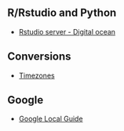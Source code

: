 ## R/Rstudio and Python
* [Rstudio server - Digital ocean](https://deanattali.com/2015/05/09/setup-rstudio-shiny-server-digital-ocean)
## Conversions
* [Timezones](http://www.timebie.com/timezone/newyorkkenya.php)
## Google
* [Google Local Guide](https://support.google.com/local-guides/answer/6225851?hl=en)
